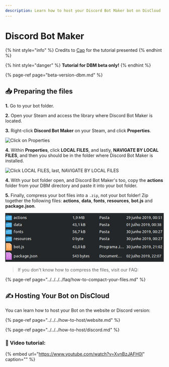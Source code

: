 ```yaml
---
description: Learn how to host your Discord Bot Maker bot on DisCloud
---
```


# Discord Bot Maker

{% hint style="info" %}
Credits to [Cap](https://discordapp.com/users/293860296542388234) for the tutorial presented
{% endhint %}

{% hint style="danger" %}
**Tutorial for DBM beta only!**
{% endhint %}

{% page-ref page="beta-version-dbm.md" %}

## 📥 Preparing the files

**1.** Go to your bot folder.

**2.** Open your Steam and access the library where Discord Bot Maker is located.

**3.** Right-click **Discord Bot Maker** on your Steam, and click **Properties**.

![Click on Properties](../../../../.gitbook/assets/1.JPG)

**4.** Within **Properties**, click **LOCAL FILES**, and lastly, **NAVIGATE BY LOCAL FILES**, and then you should be in the folder where Discord Bot Maker is installed.

![Click LOCAL FILES, last, NAVIGATE BY LOCAL FILES](../../../../.gitbook/assets/2.JPG)

**4.** With your bot folder open, and Discord Bot Maker's too, copy the **actions** folder from your DBM directory and paste it into your bot folder.

**5.** Finally, compress your bot files into a `.zip`, not your bot folder! Zip together the following files: **actions**, **data**, **fonts**, **resources**, **bot.js** and **package.json**.

![](../../../../.gitbook/assets/image%20%2842%29.png)

> If you don't know how to compress the files, visit our FAQ:

{% page-ref page="../../../../faq/how-to-compact-your-files.md" %}

## ✍ Hosting Your Bot on DisCloud

You can learn how to host your Bot on the website or Discord version:

{% page-ref page="../../../how-to-host/website.md" %}

{% page-ref page="../../../how-to-host/discord.md" %}

### 🎥 **Video tutorial**:

{% embed url="https://www.youtube.com/watch?v=XvnBzJAFH0I" caption="" %}

